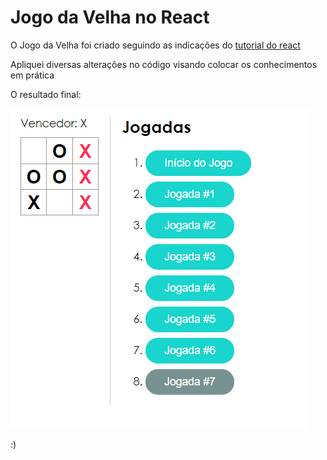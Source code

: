 # Jogo da Velha no React

O Jogo da Velha foi criado seguindo as indicações do [tutorial do react](https://pt-br.reactjs.org/tutorial/tutorial.html)

Apliquei diversas alterações no código visando colocar os conhecimentos em prática

O resultado final:

![Screenshot do Jogo da Velha em React](https://raw.githubusercontent.com/james-meneses/jogo-da-velha/main/jogo-da-velha.png)

:)